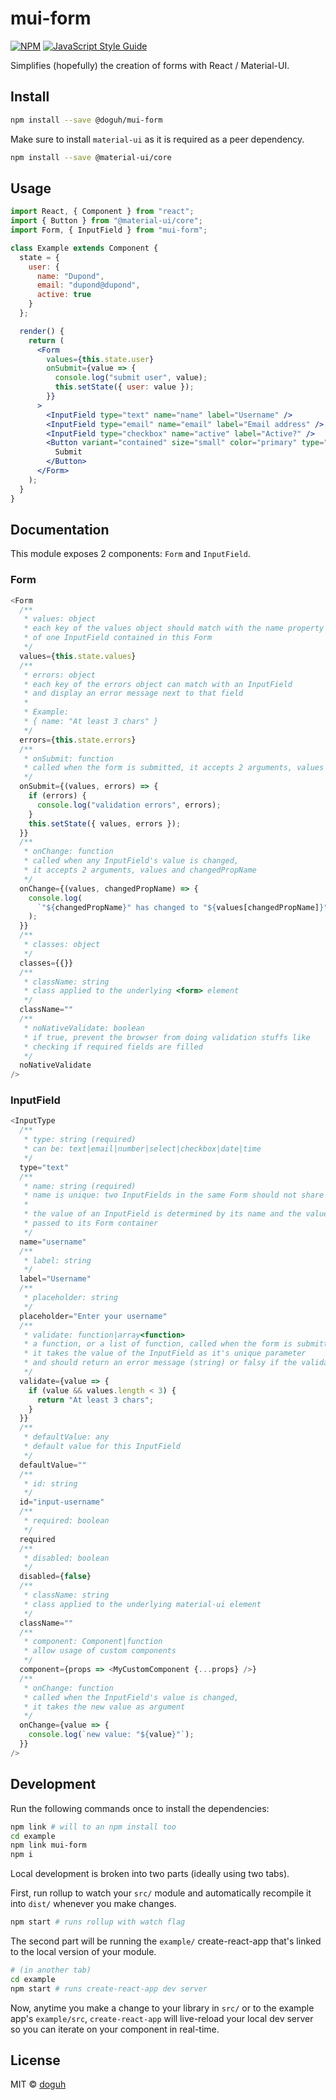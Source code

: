 # mui-form

>

[![NPM](https://img.shields.io/npm/v/mui-form.svg)](https://www.npmjs.com/package/@doguh/mui-form) [![JavaScript Style Guide](https://img.shields.io/badge/code_style-standard-brightgreen.svg)](https://standardjs.com)

Simplifies (hopefully) the creation of forms with React / Material-UI.

## Install

```bash
npm install --save @doguh/mui-form
```

Make sure to install `material-ui` as it is required as a peer dependency.

```bash
npm install --save @material-ui/core
```

## Usage

```jsx
import React, { Component } from "react";
import { Button } from "@material-ui/core";
import Form, { InputField } from "mui-form";

class Example extends Component {
  state = {
    user: {
      name: "Dupond",
      email: "dupond@dupond",
      active: true
    }
  };

  render() {
    return (
      <Form
        values={this.state.user}
        onSubmit={value => {
          console.log("submit user", value);
          this.setState({ user: value });
        }}
      >
        <InputField type="text" name="name" label="Username" />
        <InputField type="email" name="email" label="Email address" />
        <InputField type="checkbox" name="active" label="Active?" />
        <Button variant="contained" size="small" color="primary" type="submit">
          Submit
        </Button>
      </Form>
    );
  }
}
```

## Documentation

This module exposes 2 components: `Form` and `InputField`.

### Form

```js
<Form
  /**
   * values: object
   * each key of the values object should match with the name property
   * of one InputField contained in this Form
   */
  values={this.state.values}
  /**
   * errors: object
   * each key of the errors object can match with an InputField
   * and display an error message next to that field
   *
   * Example:
   * { name: "At least 3 chars" }
   */
  errors={this.state.errors}
  /**
   * onSubmit: function
   * called when the form is submitted, it accepts 2 arguments, values and errors
   */
  onSubmit={(values, errors) => {
    if (errors) {
      console.log("validation errors", errors);
    }
    this.setState({ values, errors });
  }}
  /**
   * onChange: function
   * called when any InputField's value is changed,
   * it accepts 2 arguments, values and changedPropName
   */
  onChange={(values, changedPropName) => {
    console.log(
      `"${changedPropName}" has changed to "${values[changedPropName]}"`
    );
  }}
  /**
   * classes: object
   */
  classes={{}}
  /**
   * className: string
   * class applied to the underlying <form> element
   */
  className=""
  /**
   * noNativeValidate: boolean
   * if true, prevent the browser from doing validation stuffs like
   * checking if required fields are filled
   */
  noNativeValidate
/>
```

### InputField

```js
<InputType
  /**
   * type: string (required)
   * can be: text|email|number|select|checkbox|date|time
   */
  type="text"
  /**
   * name: string (required)
   * name is unique: two InputFields in the same Form should not share the same name
   *
   * the value of an InputField is determined by its name and the values prop
   * passed to its Form container
   */
  name="username"
  /**
   * label: string
   */
  label="Username"
  /**
   * placeholder: string
   */
  placeholder="Enter your username"
  /**
   * validate: function|array<function>
   * a function, or a list of function, called when the form is submitted,
   * it takes the value of the InputField as it's unique parameter
   * and should return an error message (string) or falsy if the validation passes
   */
  validate={value => {
    if (value && values.length < 3) {
      return "At least 3 chars";
    }
  }}
  /**
   * defaultValue: any
   * default value for this InputField
   */
  defaultValue=""
  /**
   * id: string
   */
  id="input-username"
  /**
   * required: boolean
   */
  required
  /**
   * disabled: boolean
   */
  disabled={false}
  /**
   * className: string
   * class applied to the underlying material-ui element
   */
  className=""
  /**
   * component: Component|function
   * allow usage of custom components
   */
  component={props => <MyCustomComponent {...props} />}
  /**
   * onChange: function
   * called when the InputField's value is changed,
   * it takes the new value as argument
   */
  onChange={value => {
    console.log(`new value: "${value}"`);
  }}
/>
```

## Development

Run the following commands once to install the dependencies:

```sh
npm link # will to an npm install too
cd example
npm link mui-form
npm i
```

Local development is broken into two parts (ideally using two tabs).

First, run rollup to watch your `src/` module and automatically recompile it into `dist/` whenever you make changes.

```bash
npm start # runs rollup with watch flag
```

The second part will be running the `example/` create-react-app that's linked to the local version of your module.

```bash
# (in another tab)
cd example
npm start # runs create-react-app dev server
```

Now, anytime you make a change to your library in `src/` or to the example app's `example/src`, `create-react-app` will live-reload your local dev server so you can iterate on your component in real-time.

## License

MIT © [doguh](https://github.com/doguh)
